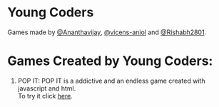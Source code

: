 # Young Coders

Games made by [@Ananthavijay](https://github.com/Ananthavijay), [@vicens-aniol](https://github.com/vicens-aniol) and [@Rishabh2801](https://github.com/Rishabh2801).

# Games Created by Young Coders:

1. POP IT: POP IT is a addictive and an endless game created with javascript and html.  
   To try it click [here](https:///young-coders.github.io/games/pop.html). 

